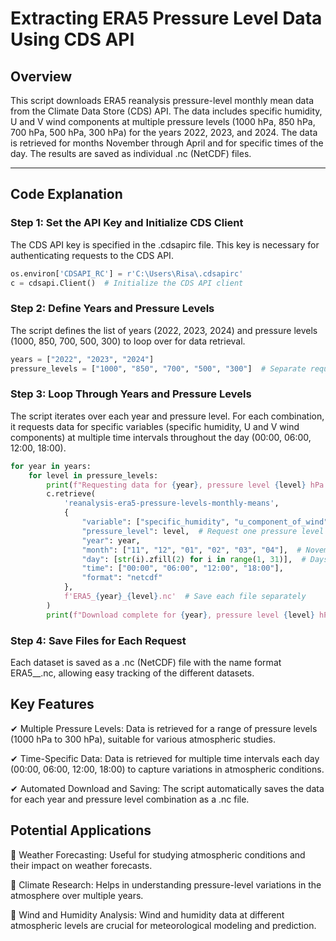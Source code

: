 # Extracting ERA5 Pressure Level Data Using CDS API

## Overview
This script downloads ERA5 reanalysis pressure-level monthly mean data from the Climate Data Store (CDS) API. The data includes specific humidity, U and V wind components at multiple pressure levels (1000 hPa, 850 hPa, 700 hPa, 500 hPa, 300 hPa) for the years 2022, 2023, and 2024. The data is retrieved for months November through April and for specific times of the day. The results are saved as individual .nc (NetCDF) files.

---
## Code Explanation
### **Step 1: Set the API Key and Initialize CDS Client**
The CDS API key is specified in the .cdsapirc file. This key is necessary for authenticating requests to the CDS API.
```python
os.environ['CDSAPI_RC'] = r'C:\Users\Risa\.cdsapirc'
c = cdsapi.Client()  # Initialize the CDS API client
```
### **Step 2: Define Years and Pressure Levels**
The script defines the list of years (2022, 2023, 2024) and pressure levels (1000, 850, 700, 500, 300) to loop over for data retrieval.
```python
years = ["2022", "2023", "2024"]
pressure_levels = ["1000", "850", "700", "500", "300"]  # Separate request for each level
```
### **Step 3: Loop Through Years and Pressure Levels**
The script iterates over each year and pressure level. For each combination, it requests data for specific variables (specific humidity, U and V wind components) at multiple time intervals throughout the day (00:00, 06:00, 12:00, 18:00).
```python
for year in years:
    for level in pressure_levels:
        print(f"Requesting data for {year}, pressure level {level} hPa...")
        c.retrieve(
            'reanalysis-era5-pressure-levels-monthly-means',
            {
                "variable": ["specific_humidity", "u_component_of_wind", "v_component_of_wind"],
                "pressure_level": level,  # Request one pressure level at a time
                "year": year,
                "month": ["11", "12", "01", "02", "03", "04"],  # November to April
                "day": [str(i).zfill(2) for i in range(1, 31)],  # Days 01-30
                "time": ["00:00", "06:00", "12:00", "18:00"],
                "format": "netcdf"
            },
            f'ERA5_{year}_{level}.nc'  # Save each file separately
        )
        print(f"Download complete for {year}, pressure level {level} hPa!\n")
```
### **Step 4: Save Files for Each Request**
Each dataset is saved as a .nc (NetCDF) file with the name format ERA5_<year>_<level>.nc, allowing easy tracking of the different datasets.

## Key Features

✔ Multiple Pressure Levels: Data is retrieved for a range of pressure levels (1000 hPa to 300 hPa), suitable for various atmospheric studies.

✔ Time-Specific Data: Data is retrieved for multiple time intervals each day (00:00, 06:00, 12:00, 18:00) to capture variations in atmospheric conditions.

✔ Automated Download and Saving: The script automatically saves the data for each year and pressure level combination as a .nc file.

## Potential Applications
📍 Weather Forecasting: Useful for studying atmospheric conditions and their impact on weather forecasts.

📍 Climate Research: Helps in understanding pressure-level variations in the atmosphere over multiple years.

📍 Wind and Humidity Analysis: Wind and humidity data at different atmospheric levels are crucial for meteorological modeling and prediction.
